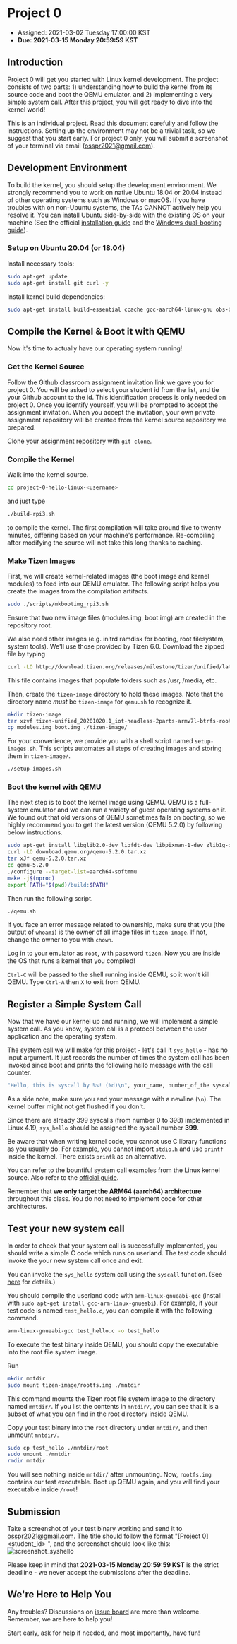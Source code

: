 # Project 0


* Assigned: 2021-03-02 Tuesday 17:00:00 KST
* **Due: 2021-03-15 Monday 20:59:59 KST**

## Introduction

Project 0 will get you started with Linux kernel development. The project consists of two parts: 1) understanding how to build the kernel from its source code and boot the QEMU emulator, and 2) implementing a very simple system call. After this project, you will get ready to dive into the kernel world!

This is an individual project. Read this document carefully and follow the instructions. Setting up the environment may not be a trivial task, so we suggest that you start early. For project 0 only, you will submit a screenshot of your terminal via email ([osspr2021@gmail.com](mailto:osspr2021@gmail.com)).

## Development Environment

To build the kernel, you should setup the development environment. We strongly recommend you to work on native Ubuntu 18.04 or 20.04 instead of other operating systems such as Windows or macOS. If you have troubles with on non-Ubuntu systems, the TAs CANNOT actively help you resolve it. You can install Ubuntu side-by-side with the existing OS on your machine (See the official [installation guide](https://help.ubuntu.com/lts/installation-guide/amd64/index.html) and the [Windows dual-booting guide](https://help.ubuntu.com/community/WindowsDualBoot)).

### Setup on Ubuntu 20.04 (or 18.04)

Install necessary tools:
```bash
sudo apt-get update
sudo apt-get install git curl -y
```

Install kernel build dependencies:
```bash
sudo apt-get install build-essential ccache gcc-aarch64-linux-gnu obs-build pv flex bison libssl-dev bv dosfstools kmod -y
```

## Compile the Kernel & Boot it with QEMU

Now it's time to actually have our operating system running!

### Get the Kernel Source

Follow the Github classroom assignment invitation link we gave you for project 0. You will be asked to select your student id from the list, and tie your Github account to the id. This identification process is only needed on project 0. Once you identify yourself, you will be prompted to accept the assignment invitation. When you accept the invitation, your own private assignment repository will be created from the kernel source repository we prepared.

Clone your assignment repository with `git clone`.

### Compile the Kernel

Walk into the kernel source.
```bash
cd project-0-hello-linux-<username>
```

and just type
```bash
./build-rpi3.sh
```
to compile the kernel. The first compilation will take around five to twenty minutes, differing based on your machine's performance. Re-compiling after modifying the source will not take this long thanks to caching.

### Make Tizen Images

First, we will create kernel-related images (the boot image and kernel modules) to feed into our QEMU emulator. The following script helps you create the images from the compilation artifacts. 
```bash
sudo ./scripts/mkbootimg_rpi3.sh
```
Ensure that two new image files (modules.img, boot.img) are created in the repository root.

We also need other images (e.g. initrd ramdisk for booting, root filesystem, system tools). We'll use those provided by Tizen 6.0. Download the zipped file by typing
```bash
curl -LO http://download.tizen.org/releases/milestone/tizen/unified/latest/images/standard/iot-headless-2parts-armv7l-btrfs-rootfs-rpi/tizen-unified_20201020.1_iot-headless-2parts-armv7l-btrfs-rootfs-rpi.tar.gz
```
This file contains images that populate folders such as /usr, /media, etc. 

Then, create the `tizen-image` directory to hold these images. Note that the directory name _must_ be `tizen-image` for `qemu.sh` to recognize it.

```bash
mkdir tizen-image
tar xzvf tizen-unified_20201020.1_iot-headless-2parts-armv7l-btrfs-rootfs-rpi.tar.gz -C ./tizen-image/
cp modules.img boot.img ./tizen-image/
```

For your convenience, we provide you with a shell script named `setup-images.sh`. This scripts automates all steps of creating images and storing them in `tizen-image/`. 
```bash
./setup-images.sh
```

### Boot the kernel with QEMU

The next step is to boot the kernel image using QEMU. QEMU is a full-system emulator and we can run a variety of guest operating systems on it. 
We found out that old versions of QEMU sometimes fails on booting, so we highly recommend you to get the latest version (QEMU 5.2.0) by following below instructions. 

```bash
sudo apt-get install libglib2.0-dev libfdt-dev libpixman-1-dev zlib1g-dev ninja-build -y
curl -LO download.qemu.org/qemu-5.2.0.tar.xz
tar xJf qemu-5.2.0.tar.xz
cd qemu-5.2.0
./configure --target-list=aarch64-softmmu
make -j$(nproc)
export PATH="$(pwd)/build:$PATH"
```

Then run the following script.
```bash
./qemu.sh
```
If you face an error message related to ownership, make sure that you (the output of `whoami`) is the owner of all image files in `tizen-image`. If not, change the owner to you with `chown`.

Log in to your emulator as `root`, with password `tizen`. Now you are inside the OS that runs a kernel that you compiled!

`Ctrl-C` will be passed to the shell running inside QEMU, so it won't kill QEMU. Type `Ctrl-A` then `X` to exit from QEMU.


## Register a Simple System Call 

Now that we have our kernel up and running, we will implement a simple system call. As you know, system call is a protocol between the user application and the operating system.

The system call we will make for this project - let's call it `sys_hello` - has no input argument. It just records the number of times the system call has been invoked since boot and prints the following hello message with the call counter.

```bash
"Hello, this is syscall by %s! (%d)\n", your_name, number_of_the syscall_called.
```

As a side note, make sure you end your message with a newline (`\n`). The kernel buffer might not get flushed if you don't.

Since there are already 399 syscalls (from number 0 to 398) implemented in Linux 4.19, `sys_hello` should be assigned the syscall number **399**. 

Be aware that when writing kernel code, you cannot use C library functions as you usually do. For example, you cannot import `stdio.h` and use `printf` inside the kernel. There exists `printk` as an alternative.

You can refer to the bountiful system call examples from the Linux kernel source. Also refer to the [official guide](https://www.kernel.org/doc/html/v4.19/process/adding-syscalls.html).

Remember that **we only target the ARM64 (aarch64) architecture** throughout this class. You do not need to implement code for other architectures. 

## Test your new system call

In order to check that your system call is successfully implemented, you should write a simple C code which runs on userland. The test code should invoke the your new system call once and exit.

You can invoke the `sys_hello` system call using the `syscall` function. (See [here](https://linux.die.net/man/2/syscall) for details.)

You should compile the userland code with `arm-linux-gnueabi-gcc` (install with `sudo apt-get install gcc-arm-linux-gnueabi`). For example, if your test code is named `test_hello.c`, you can compile it with the following command.

```bash
arm-linux-gnueabi-gcc test_hello.c -o test_hello
```
To execute the test binary inside QEMU, you should copy the executable into the root file system image.

Run
```bash
mkdir mntdir
sudo mount tizen-image/rootfs.img ./mntdir
```

This command mounts the Tizen root file system image to the directory named `mntdir/`. If you list the contents in `mntdir/`, you can see that it is a subset of what you can find in the root directory inside QEMU.

Copy your test binary into the `root` directory under `mntdir/`, and then unmount `mntdir/`. 
```bash
sudo cp test_hello ./mntdir/root
sudo umount ./mntdir
rmdir mntdir
```
You will see nothing inside `mntdir/` after unmounting. Now, `rootfs.img` contains our test executable.
Boot up QEMU again, and you will find your executable inside `/root`!

## Submission

Take a screenshot of your test binary working and send it to [osspr2021@gmail.com](mailto:osspr2021@gmail.com). The title should follow the format "[Project 0] <student_id> <name>", and the screenshot should look like this:
![screenshot_syshello](/doc/assets/syshello_example.png)

Please keep in mind that **2021-03-15 Monday 20:59:59 KST** is the strict deadline - we never accept the submissions after the deadline.


## We're Here to Help You

Any troubles? Discussions on [issue board](https://github.com/swsnu/osspr2021/issues) are more than welcome. Remember, we are here to help you!

Start early, ask for help if needed, and most importantly, have fun!
